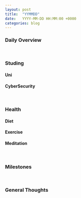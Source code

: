 ```yaml
---
layout: post
title:  "YYMMDD"
date:   YYYY-MM-DD HH:MM:00 +0000
categories: blog
---
```



### Daily Overview

<!-- What was the general overview of the day? Do you feel like it was a productive day? Is there anything about what you did that you would change?-->

<br>

### Studing 

#### Uni
<!--What uni work did you complete today and what did you learn by doing so? What did you not get finished? What challenges did you face?-->

#### CyberSecurity
<!--What CyberSecurity work or practice did you complete today and what did you learn by doing so? What did you not get finished? What challenges did you face?-->
<p> </p>


<br>

### Health

#### Diet
<!--What did you eat today? What did you drink today? How many calories did you consume?-->
<p> </p>

#### Exercise
<!--What exercise did you do today? what was your morning weight? How do you feel?-->
<p> </p>

#### Meditation
<!--How long was the meditation? How did you feel afterwards? What wisdom did you gain from the meditation?-->
<p> </p>

<br>

### Milestones
<!--Did you reach any studying/health milestones?-->
<p> </p>

<br>

### General Thoughts
<!--Do you have any thoughts that are worth sharing about any subject? Use this section like a journal to get anything that may be bothering you off your mind-->
<p> </p>
